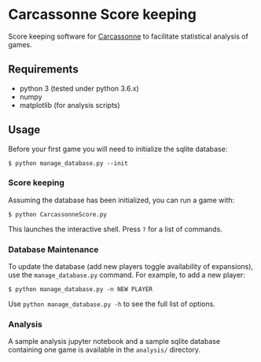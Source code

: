 # Carcassonne Score keeping

Score keeping software for [Carcassonne](https://boardgamegeek.com/boardgame/822/carcassonne) to facilitate statistical analysis of games.

## Requirements

* python 3 (tested under python 3.6.x)
* numpy
* matplotlib (for analysis scripts)

## Usage

Before your first game you will need to initialize the sqlite database:

```
$ python manage_database.py --init
```

### Score keeping

Assuming the database has been initialized, you can run a game with:

```
$ python CarcassonneScore.py
```

This launches the interactive shell. Press `?` for a list of commands.

### Database Maintenance

To update the database (add new players toggle availability of expansions), use the `manage_database.py` command. For example, to add a new player:

```
$ python manage_database.py -n NEW PLAYER
```

Use `python manage_database.py -h` to see the full list of options.


### Analysis

A sample analysis jupyter notebook and a sample sqlite database containing one game is available in the `analysis/` directory.
